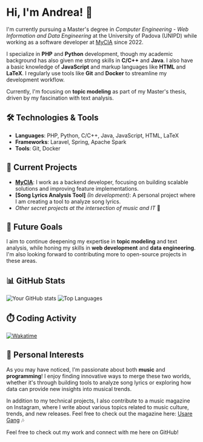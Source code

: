 # Hi, I'm Andrea! 👋

I'm currently pursuing a Master's degree in *Computer Engineering - Web Information and Data Engineering* at the University of Padova (UNIPD) while working as a software developer at [MyCIA](https://healthyfood.srl/) since 2022.

I specialize in **PHP** and **Python** development, though my academic background has also given me strong skills in **C/C++** and **Java**. I also have a basic knowledge of **JavaScript** and markup languages like **HTML** and **LaTeX**. I regularly use tools like **Git** and **Docker** to streamline my development workflow.

Currently, I'm focusing on **topic modeling** as part of my Master's thesis, driven by my fascination with text analysis.

## 🛠️ Technologies & Tools
- **Languages**: PHP, Python, C/C++, Java, JavaScript, HTML, LaTeX
- **Frameworks**: Laravel, Spring, Apache Spark
- **Tools**: Git, Docker

## 🚀 Current Projects
- **[MyCIA](https://healthyfood.srl/)**: I work as a backend developer, focusing on building scalable solutions and improving feature implementations.
- **[Song Lyrics Analysis Tool]** *(In development)*: A personal project where I am creating a tool to analyze song lyrics.
- *Other secret projects at the intersection of music and IT* 👀

## 🎯 Future Goals
I aim to continue deepening my expertise in **topic modeling** and text analysis, while honing my skills in **web development** and **data engineering**. I'm also looking forward to contributing more to open-source projects in these areas.

## 📊 GitHub Stats
![Your GitHub stats](https://github-readme-stats.vercel.app/api?username=AndreaBruzz&show_icons=true&theme=radical)
![Top Languages](https://github-readme-stats.vercel.app/api/top-langs/?username=AndreaBruzz&layout=compact&theme=radical)

## ⏱️ Coding Activity
[![Wakatime](https://wakatime.com/badge/user/@afec4d55-3b6a-426c-b00b-735ca1f5cb0c.svg)](https://wakatime.com/@afec4d55-3b6a-426c-b00b-735ca1f5cb0c)

## 🎵 Personal Interests
As you may have noticed, I'm passionate about both **music** and **programming**! I enjoy finding innovative ways to merge these two worlds, whether it's through building tools to analyze song lyrics or exploring how data can provide new insights into musical trends.

In addition to my technical projects, I also contribute to a music magazine on Instagram, where I write about various topics related to music culture, trends, and new releases. Feel free to check out the magazine here: [Usare Gang](https://www.instagram.com/usare_gang/) 🎶


Feel free to check out my work and connect with me here on GitHub!

